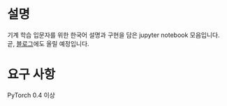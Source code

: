 # 설명
기계 학습 입문자를 위한 한국어 설명과 구현을 담은 jupyter notebook 모음입니다.<br>
곧, [블로그](https://burgerphilia.github.io/)에도 올릴 예정입니다.

# 요구 사항
PyTorch 0.4 이상
